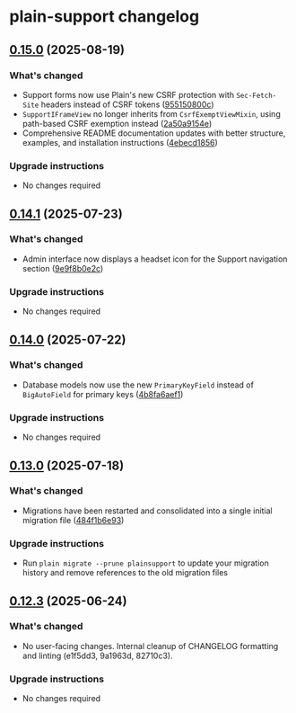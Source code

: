 # plain-support changelog

## [0.15.0](https://github.com/dropseed/plain/releases/plain-support@0.15.0) (2025-08-19)

### What's changed

- Support forms now use Plain's new CSRF protection with `Sec-Fetch-Site` headers instead of CSRF tokens ([955150800c](https://github.com/dropseed/plain/commit/955150800c))
- `SupportIFrameView` no longer inherits from `CsrfExemptViewMixin`, using path-based CSRF exemption instead ([2a50a9154e](https://github.com/dropseed/plain/commit/2a50a9154e))
- Comprehensive README documentation updates with better structure, examples, and installation instructions ([4ebecd1856](https://github.com/dropseed/plain/commit/4ebecd1856))

### Upgrade instructions

- No changes required

## [0.14.1](https://github.com/dropseed/plain/releases/plain-support@0.14.1) (2025-07-23)

### What's changed

- Admin interface now displays a headset icon for the Support navigation section ([9e9f8b0e2c](https://github.com/dropseed/plain/commit/9e9f8b0e2c))

### Upgrade instructions

- No changes required

## [0.14.0](https://github.com/dropseed/plain/releases/plain-support@0.14.0) (2025-07-22)

### What's changed

- Database models now use the new `PrimaryKeyField` instead of `BigAutoField` for primary keys ([4b8fa6aef1](https://github.com/dropseed/plain/commit/4b8fa6aef1))

### Upgrade instructions

- No changes required

## [0.13.0](https://github.com/dropseed/plain/releases/plain-support@0.13.0) (2025-07-18)

### What's changed

- Migrations have been restarted and consolidated into a single initial migration file ([484f1b6e93](https://github.com/dropseed/plain/commit/484f1b6e93))

### Upgrade instructions

- Run `plain migrate --prune plainsupport` to update your migration history and remove references to the old migration files

## [0.12.3](https://github.com/dropseed/plain/releases/plain-support@0.12.3) (2025-06-24)

### What's changed

- No user-facing changes. Internal cleanup of CHANGELOG formatting and linting (e1f5dd3, 9a1963d, 82710c3).

### Upgrade instructions

- No changes required
